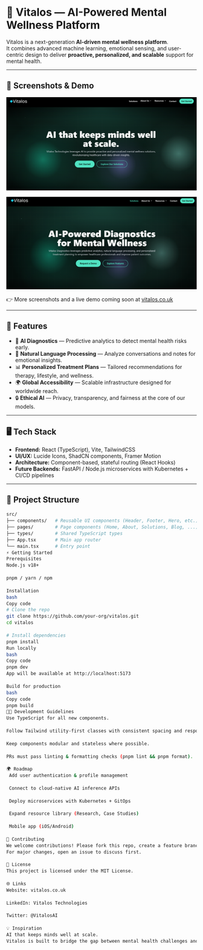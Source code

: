 # 🌌 Vitalos — AI-Powered Mental Wellness Platform

Vitalos is a next-generation **AI-driven mental wellness platform**.  
It combines advanced machine learning, emotional sensing, and user-centric design to deliver **proactive, personalized, and scalable** support for mental health.

---

## 📸 Screenshots & Demo

<p align="center">
  <img src="docs/screenshots/hero.png" alt="Vitalos Hero Section" width="800" />
</p>

<p align="center">
  <img src="docs/screenshots/solutions.png" alt="Solutions Page" width="800" />
</p>

👉 More screenshots and a live demo coming soon at [vitalos.co.uk](https://vitalos.co.uk)

---

## 🚀 Features

- 🎯 **AI Diagnostics** — Predictive analytics to detect mental health risks early.  
- 💬 **Natural Language Processing** — Analyze conversations and notes for emotional insights.  
- 📊 **Personalized Treatment Plans** — Tailored recommendations for therapy, lifestyle, and wellness.  
- 🌍 **Global Accessibility** — Scalable infrastructure designed for worldwide reach.  
- 🔒 **Ethical AI** — Privacy, transparency, and fairness at the core of our models.

---

## 🖥️ Tech Stack

- **Frontend:** React (TypeScript), Vite, TailwindCSS  
- **UI/UX:** Lucide Icons, ShadCN components, Framer Motion  
- **Architecture:** Component-based, stateful routing (React Hooks)  
- **Future Backends:** FastAPI / Node.js microservices with Kubernetes + CI/CD pipelines

---

## 📂 Project Structure

```bash
src/
├── components/   # Reusable UI components (Header, Footer, Hero, etc.)
├── pages/        # Page components (Home, About, Solutions, Blog, ...)
├── types/        # Shared TypeScript types
├── App.tsx       # Main app router
└── main.tsx      # Entry point
⚡ Getting Started
Prerequisites
Node.js v18+

pnpm / yarn / npm

Installation
bash
Copy code
# Clone the repo
git clone https://github.com/your-org/vitalos.git
cd vitalos

# Install dependencies
pnpm install
Run locally
bash
Copy code
pnpm dev
App will be available at http://localhost:5173

Build for production
bash
Copy code
pnpm build
🧑‍💻 Development Guidelines
Use TypeScript for all new components.

Follow Tailwind utility-first classes with consistent spacing and responsive design.

Keep components modular and stateless where possible.

PRs must pass linting & formatting checks (pnpm lint && pnpm format).

🌍 Roadmap
 Add user authentication & profile management

 Connect to cloud-native AI inference APIs

 Deploy microservices with Kubernetes + GitOps

 Expand resource library (Research, Case Studies)

 Mobile app (iOS/Android)

🤝 Contributing
We welcome contributions! Please fork this repo, create a feature branch, and submit a PR.
For major changes, open an issue to discuss first.

📜 License
This project is licensed under the MIT License.

🌐 Links
Website: vitalos.co.uk

LinkedIn: Vitalos Technologies

Twitter: @VitalosAI

💡 Inspiration
AI that keeps minds well at scale.
Vitalos is built to bridge the gap between mental health challenges and scalable, ethical AI solutions.